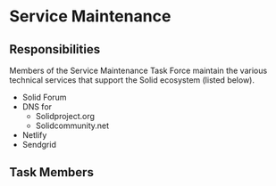 
# Service Maintenance

## Responsibilities

Members of the Service Maintenance Task Force maintain the various technical services that support the Solid ecosystem (listed below).

- Solid Forum
- DNS for
  - Solidproject.org
  - Solidcommunity.net
- Netlify
- Sendgrid

## Task Members
